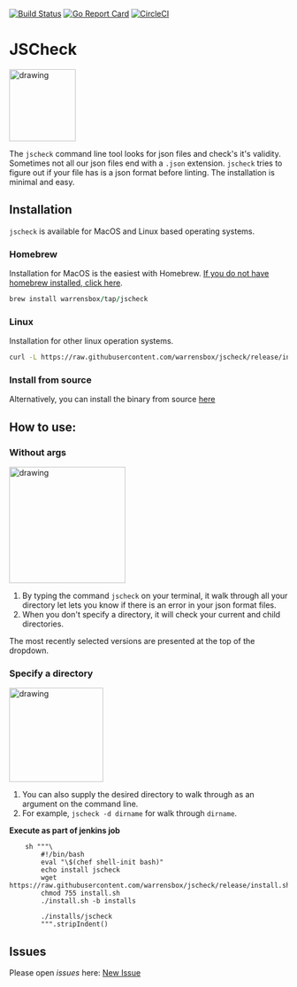 [![Build Status](https://travis-ci.org/warrensbox/jscheck.svg?branch=master)](https://travis-ci.org/warrensbox/jscheck)
[![Go Report Card](https://goreportcard.com/badge/github.com/warrensbox/jscheck)](https://goreportcard.com/report/github.com/warrensbox/jscheck)
[![CircleCI](https://circleci.com/gh/warrensbox/jscheck/tree/release.svg?style=shield&circle-token=59e89260bc775454057c7e775977510f03130ae1)](https://circleci.com/gh/warrensbox/jscheck)

# JSCheck

<img style="text-allign:center" src="https://s3.us-east-2.amazonaws.com/kepler-images/warrensbox/jscheck/smallerlogo.png" alt="drawing" width="120" height="130"/>

<!-- ![gopher](https://s3.us-east-2.amazonaws.com/kepler-images/warrensbox/tfswitch/logo.png =100x20) -->

The `jscheck` command line tool looks for json files and check's it's validity.
Sometimes not all our json files end with a `.json` extension. `jscheck` tries to figure out if your file has is a json format before linting.
The installation is minimal and easy.

## Installation

`jscheck` is available for MacOS and Linux based operating systems.

### Homebrew

Installation for MacOS is the easiest with Homebrew. [If you do not have homebrew installed, click here](https://brew.sh/).


```ruby
brew install warrensbox/tap/jscheck
```

### Linux

Installation for other linux operation systems.

```sh
curl -L https://raw.githubusercontent.com/warrensbox/jscheck/release/install.sh | bash
```

### Install from source

Alternatively, you can install the binary from source [here](https://github.com/warrensbox/jscheck/releases)

## How to use:
### Without args
<img src="https://s3.us-east-2.amazonaws.com/kepler-images/warrensbox/jscheck/jscheck_v1.gif" alt="drawing" style="width: 210px;"/>

1.  By typing the command `jscheck` on your terminal, it walk through all your directory let lets you know if there is an error in your json format files.
2.  When you don't specify a directory, it will check your current and child directories.


The most recently selected versions are presented at the top of the dropdown.

### Specify a directory 
<img src="https://s3.us-east-2.amazonaws.com/kepler-images/warrensbox/jscheck/jscheck_v2.gif" alt="drawing" style="width: 170px;"/>

1. You can also supply the desired directory to walk through as an argument on the command line.
2. For example, `jscheck -d dirname` for walk through `dirname`.

**Execute as part of jenkins job**

```
    sh """\
        #!/bin/bash 
        eval "\$(chef shell-init bash)"
        echo install jscheck
        wget https://raw.githubusercontent.com/warrensbox/jscheck/release/install.sh 
        chmod 755 install.sh
        ./install.sh -b installs

        ./installs/jscheck
        """.stripIndent()
```

## Issues

Please open  *issues* here: [New Issue](https://github.com/warrensbox/jscheck/issues)